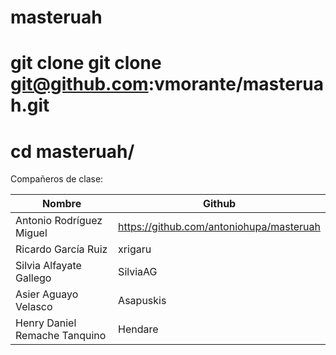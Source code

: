 # masteruah
# git clone git clone git@github.com:vmorante/masteruah.git
# cd masteruah/

Compañeros de clase:
    
  Nombre | Github
-- | --
Antonio Rodríguez Miguel  | https://github.com/antoniohupa/masteruah
Ricardo García Ruiz  | xrigaru
Silvia Alfayate Gallego | SilviaAG
Asier Aguayo Velasco | Asapuskis
Henry Daniel Remache Tanquino | Hendare


 
